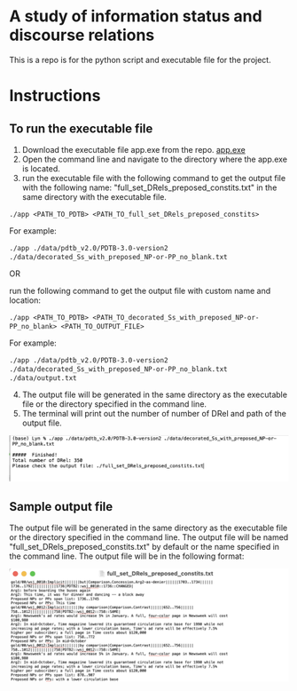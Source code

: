 # A study of information status and discourse relations
 This is a repo is for the python script and executable file for the project.

# Instructions
## To run the executable file
1. Download the executable file app.exe from the repo. [app.exe](href="https://github.com/yunongLiu1/A-study-of-information-status-and-discourse-relations/blob/main/app.zip")
2. Open the command line and navigate to the directory where the app.exe is located.
3. run the executable file with the following command to get the output file with the following name: "full_set_DRels_preposed_constits.txt" in the same directory with the executable file.
```
./app <PATH_TO_PDTB> <PATH_TO_full_set_DRels_preposed_constits>
```


For example:
```
./app ./data/pdtb_v2.0/PDTB-3.0-version2 ./data/decorated_Ss_with_preposed_NP-or-PP_no_blank.txt 
```

OR

run the following command to get the output file with custom name and location:
```
./app <PATH_TO_PDTB> <PATH_TO_decorated_Ss_with_preposed_NP-or-PP_no_blank> <PATH_TO_OUTPUT_FILE>
```

For example:
```
./app ./data/pdtb_v2.0/PDTB-3.0-version2 ./data/decorated_Ss_with_preposed_NP-or-PP_no_blank.txt ./data/output.txt
```

4. The output file will be generated in the same directory as the executable file or the directory specified in the command line.
5. The terminal will print out the number of number of DRel and path of the output file.
<!-- display a image to show the sample output in the terminal -->
![sample output]( /figure/terminal_output.png)





## Sample output file
The output file will be generated in the same directory as the executable file or the directory specified in the command line. The output file will be named "full_set_DRels_preposed_constits.txt" by default or the name specified in the command line. The output file will be in the following format:

![out_file](/figure/sample_output_file.png)
